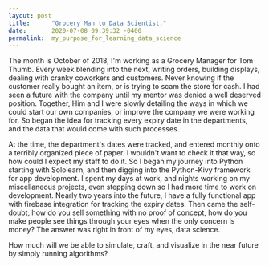 ```yaml
---
layout: post
title:      "Grocery Man to Data Scientist."
date:       2020-07-08 09:39:32 -0400
permalink:  my_purpose_for_learning_data_science
---
```



<p>    The month is October of 2018,  I'm working as a Grocery Manager for Tom Thumb.  Every week blending into the next, writing orders, building displays, dealing with cranky coworkers and customers.  Never knowing if the customer really 
bought an item, or is trying to scam the store for cash.  I had seen a future with the company until my mentor was denied a well deserved position.  Together, Him and I were slowly detailing the ways in which we could start our own companies, or improve the company we were working for. So began the idea for tracking every expiry date in the departments,  and the data that would come with such processes.</p>
		
<p>     At the time, the department's dates were tracked, and entered monthly onto a terribly organized piece of paper.  I wouldn't want to check it that way, so how could I expect my staff to do it.  So I began my journey into Python starting with Sololearn, and then digging into the Python-Kivy framework for app development.  I spent my days at work, and nights working on my miscellaneous projects, even stepping down so I had more time to work on development.  Nearly two years into the future, I have a fully functional app with firebase integration for tracking the expiry dates.  Then came the self-doubt, how do you sell something with no proof of concept, how do you make people see things through your eyes when the only concern is money?  The answer was right in front of my eyes, data science.</p>

<p>How much will we be able to simulate, craft, and visualize in the near future by simply running algorithms?</p>

